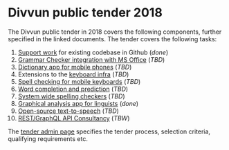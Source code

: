 # Divvun public tender 2018

The Divvun public tender in 2018 covers the following components, further
specified in the linked documents. The tender covers the following tasks:

1. [Support work](SupportWork.md) for existing codebase in Github (*done*)
1. [Grammar Checker integration with MS Office](GrammarChecker.md) (*TBD*)
1. [Dictionary app for mobile phones](MobileDictionaries.md) (*TBD*)
1. Extensions to the [keyboard infra](CLDRSupport.md) (*TBD*)
1. [Spell checking for mobile keyboards](MobileSpell.md) (*TBD*)
1. [Word completion and prediction](WordCompletionPrediction.md) (*TBD*)
1. [System wide spelling checkers](SystemSpellCheck.md) (*TBD*)
1. [Graphical analysis app for linguists](GUITextAnalyser.md) (*done*)
1. [Open-source text-to-speech](OpenSourceTSS.md) (*TBD*)
1. [REST/GraphQL API Consultancy](REST_API.md) (*TBW*)

The [tender admin page](TenderAdmin.md) specifies the tender process, selection
criteria, qualifying requirements etc.
